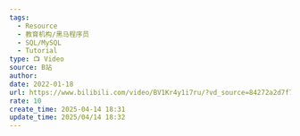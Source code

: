 ```yaml
---
tags:
  - Resource
  - 教育机构/黑马程序员
  - SQL/MySQL
  - Tutorial
type: 📺 Video
source: B站
author: 
date: 2022-01-18
url: https://www.bilibili.com/video/BV1Kr4y1i7ru/?vd_source=84272a2d7f72158b38778819be5bc6ad
rate: 10
create_time: 2025-04-14 18:31
update_time: 2025/04/14 18:32
---
```

